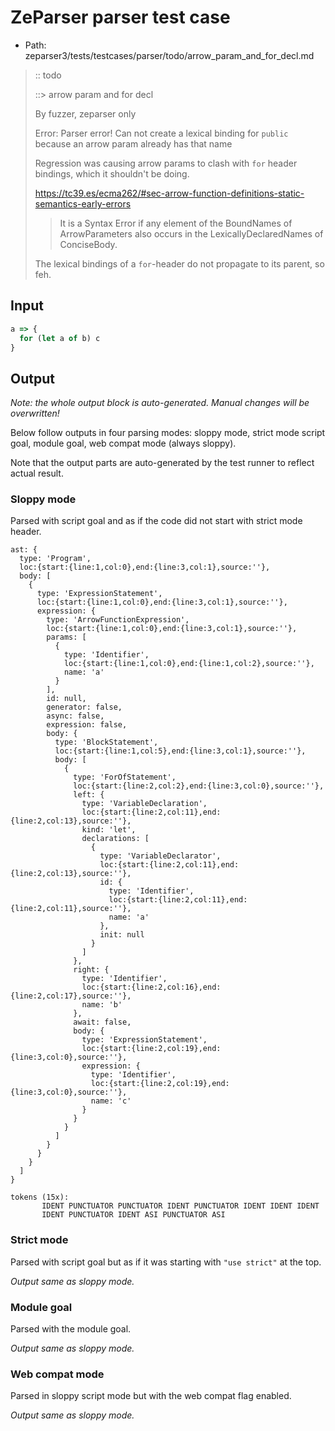 # ZeParser parser test case

- Path: zeparser3/tests/testcases/parser/todo/arrow_param_and_for_decl.md

> :: todo
>
> ::> arrow param and for decl
>
> By fuzzer, zeparser only
>
> Error: Parser error! Can not create a lexical binding for `public` because an arrow param already has that name
>
> Regression was causing arrow params to clash with `for` header bindings, which it shouldn't be doing.
>
> https://tc39.es/ecma262/#sec-arrow-function-definitions-static-semantics-early-errors
>
> > It is a Syntax Error if any element of the BoundNames of ArrowParameters also occurs in the LexicallyDeclaredNames of ConciseBody.
>
> The lexical bindings of a `for`-header do not propagate to its parent, so feh.

## Input

`````js
a => {
  for (let a of b) c
}
`````

## Output

_Note: the whole output block is auto-generated. Manual changes will be overwritten!_

Below follow outputs in four parsing modes: sloppy mode, strict mode script goal, module goal, web compat mode (always sloppy).

Note that the output parts are auto-generated by the test runner to reflect actual result.

### Sloppy mode

Parsed with script goal and as if the code did not start with strict mode header.

`````
ast: {
  type: 'Program',
  loc:{start:{line:1,col:0},end:{line:3,col:1},source:''},
  body: [
    {
      type: 'ExpressionStatement',
      loc:{start:{line:1,col:0},end:{line:3,col:1},source:''},
      expression: {
        type: 'ArrowFunctionExpression',
        loc:{start:{line:1,col:0},end:{line:3,col:1},source:''},
        params: [
          {
            type: 'Identifier',
            loc:{start:{line:1,col:0},end:{line:1,col:2},source:''},
            name: 'a'
          }
        ],
        id: null,
        generator: false,
        async: false,
        expression: false,
        body: {
          type: 'BlockStatement',
          loc:{start:{line:1,col:5},end:{line:3,col:1},source:''},
          body: [
            {
              type: 'ForOfStatement',
              loc:{start:{line:2,col:2},end:{line:3,col:0},source:''},
              left: {
                type: 'VariableDeclaration',
                loc:{start:{line:2,col:11},end:{line:2,col:13},source:''},
                kind: 'let',
                declarations: [
                  {
                    type: 'VariableDeclarator',
                    loc:{start:{line:2,col:11},end:{line:2,col:13},source:''},
                    id: {
                      type: 'Identifier',
                      loc:{start:{line:2,col:11},end:{line:2,col:11},source:''},
                      name: 'a'
                    },
                    init: null
                  }
                ]
              },
              right: {
                type: 'Identifier',
                loc:{start:{line:2,col:16},end:{line:2,col:17},source:''},
                name: 'b'
              },
              await: false,
              body: {
                type: 'ExpressionStatement',
                loc:{start:{line:2,col:19},end:{line:3,col:0},source:''},
                expression: {
                  type: 'Identifier',
                  loc:{start:{line:2,col:19},end:{line:3,col:0},source:''},
                  name: 'c'
                }
              }
            }
          ]
        }
      }
    }
  ]
}

tokens (15x):
       IDENT PUNCTUATOR PUNCTUATOR IDENT PUNCTUATOR IDENT IDENT IDENT
       IDENT PUNCTUATOR IDENT ASI PUNCTUATOR ASI
`````

### Strict mode

Parsed with script goal but as if it was starting with `"use strict"` at the top.

_Output same as sloppy mode._

### Module goal

Parsed with the module goal.

_Output same as sloppy mode._

### Web compat mode

Parsed in sloppy script mode but with the web compat flag enabled.

_Output same as sloppy mode._
